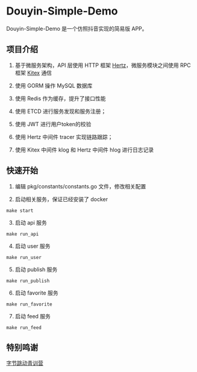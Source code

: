 # Douyin-Simple-Demo
Douyin-Simple-Demo 是一个仿照抖音实现的简易版 APP。

## 项目介绍
1. 基于微服务架构，API 层使用 HTTP 框架 [Hertz](https://github.com/cloudwego/kitex)，微服务模块之间使用 RPC 框架 [Kitex](https://github.com/cloudwego/kitex) 通信
   
2. 使用 GORM 操作 MySQL 数据库

3. 使用 Redis 作为缓存，提升了接口性能

4. 使用 ETCD 进行服务发现和服务注册；

5. 使用 JWT 进行用户token的校验

7. 使用 Hertz 中间件 tracer 实现链路跟踪；

8. 使用 Kitex 中间件 klog 和 Hertz 中间件 hlog 进行日志记录

## 快速开始
1. 编辑 pkg/constants/constants.go 文件，修改相关配置

2. 启动相关服务，保证已经安装了 docker
```shell
make start
```

3. 启动 api 服务
```shell
make run_api
```

4. 启动 user 服务
```shell
make run_user
```

5. 启动 publish 服务
```shell
make run_publish
```

6. 启动 favorite 服务
```shell
make run_favorite
```

7. 启动 feed 服务
```shell
make run_feed
```

## 特别鸣谢
[字节跳动青训营](https://youthcamp.bytedance.com/)